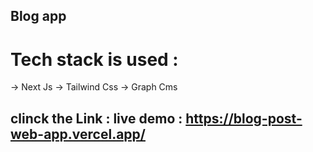 ## Blog app


# Tech stack is used :

-> Next Js
-> Tailwind Css
-> Graph Cms

##  clinck the Link : live demo : https://blog-post-web-app.vercel.app/
